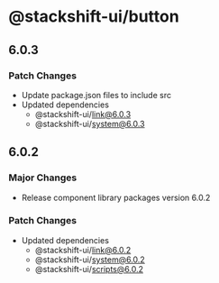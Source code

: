 # @stackshift-ui/button

## 6.0.3

### Patch Changes

- Update package.json files to include src
- Updated dependencies
  - @stackshift-ui/link@6.0.3
  - @stackshift-ui/system@6.0.3

## 6.0.2

### Major Changes

- Release component library packages version 6.0.2

### Patch Changes

- Updated dependencies
  - @stackshift-ui/link@6.0.2
  - @stackshift-ui/system@6.0.2
  - @stackshift-ui/scripts@6.0.2
